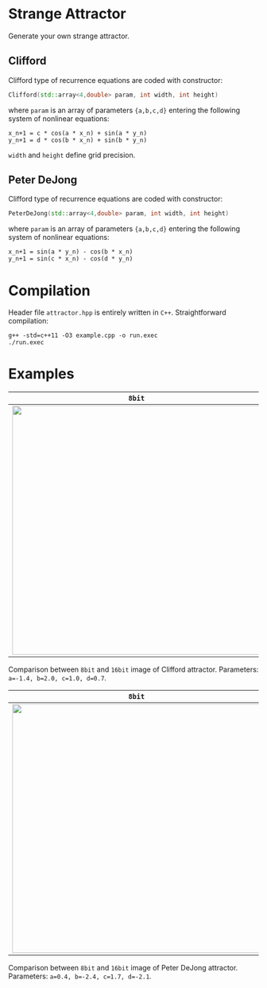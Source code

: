 Strange Attractor
=================
Generate your own strange attractor.

## Clifford
Clifford type of recurrence equations are coded with constructor:
```cpp
Clifford(std::array<4,double> param, int width, int height)
```
where `param` is an array of parameters `{a,b,c,d}` entering the following system of nonlinear equations:
```
x_n+1 = c * cos(a * x_n) + sin(a * y_n)
y_n+1 = d * cos(b * x_n) + sin(b * y_n)
```

`width` and `height` define grid precision.

## Peter DeJong
Clifford type of recurrence equations are coded with constructor:
```cpp
PeterDeJong(std::array<4,double> param, int width, int height)
```
where `param` is an array of parameters `{a,b,c,d}` entering the following system of nonlinear equations:
```
x_n+1 = sin(a * y_n) - cos(b * x_n)
y_n+1 = sin(c * x_n) - cos(d * y_n)
```

# Compilation
Header file `attractor.hpp` is entirely written in `C++`. Straightforward compilation:
```shell
g++ -std=c++11 -O3 example.cpp -o run.exec
./run.exec
```

# Examples
| `8bit` | `16bit` |
:-------:|:--------:
<image src="./images/Clifford_a=-1.4_b=2.0_c=1.0_d=0.7/clifford8bit.png" width=500 /> | <image src="./images/Clifford_a=-1.4_b=2.0_c=1.0_d=0.7/clifford16bit.png" width=500 />

Comparison between `8bit` and `16bit` image of Clifford attractor. Parameters: `a=-1.4, b=2.0, c=1.0, d=0.7`.

| `8bit` | `16bit` |
:-------:|:--------:
<image src="./images/Peterdejong_a=0.4_b=-2.4_c=1.7_d=-2.1/peterdejong8bit.png" width=500 /> | <image src="./images/Peterdejong_a=0.4_b=-2.4_c=1.7_d=-2.1/peterdejong16bit.png" width=500 />

Comparison between `8bit` and `16bit` image of Peter DeJong attractor. Parameters: `a=0.4, b=-2.4, c=1.7, d=-2.1`.

